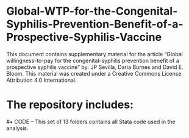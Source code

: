 # Global-WTP-for-the-Congenital-Syphilis-Prevention-Benefit-of-a-Prospective-Syphilis-Vaccine
This document contains supplementary material for the article “Global willingness-to-pay for the congenital-syphilis prevention benefit of a prospective syphilis vaccine” by: JP Sevilla, Daria Burnes and David E. Bloom. This material was created under a Creative Commons License Attribution 4.0 International.
# The repository includes:
#•	CODE – This set of 13 folders contains all Stata code used in the analysis.
